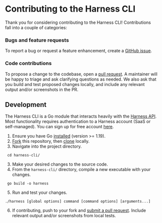 # Contributing to the Harness CLI

Thank you for considering contributing to the Harness CLI! Contributions fall into a couple of categories:

### Bugs and feature requests

To report a bug or request a feature enhancement, create a [GitHub issue](https://github.com/harness/harness-cli/issues).

### Code contributions

To propose a change to the codebase, open a [pull request](https://github.com/harness/harness-cli/pulls). A maintainer will be happy to triage and ask clarifying questions as needed. We also ask that you build and test proposed changes locally, and include any relevant output and/or screenshots in the PR.

## Development

The Harness CLI is a Go module that interacts heavily with the [Harness API](https://apidocs.harness.io/). Most functionality requires authentication to a Harness account (SaaS or self-managed). You can sign up for free account [here](https://app.harness.io/auth/#/signup?utm_source=harness_io&utm_medium=cta&utm_campaign=platform&utm_content=main_nav). 

1. Ensure you have Go [installed](https://go.dev/doc/install) (version >= 1.19). 
1. [Fork](https://github.com/harness/harness-cli/fork) this repository, then [clone](https://docs.github.com/en/repositories/creating-and-managing-repositories/cloning-a-repository) locally.
2. Navigate into the project directory.
  ```shell
   cd harness-cli/
  ```
3. Make your desired changes to the source code.
4. From the `harness-cli/` directory, compile a new executable with your changes.
  ```shell
   go build -o harness
  ```
5. Run and test your changes.
  ```shell
  ./harness [global options] command [command options] [arguments...]
  ```
6. If contributing, push to your fork and [submit a pull request](https://github.com/harness/harness-cli/pulls). Include relevant output and/or screenshots from local tests.
